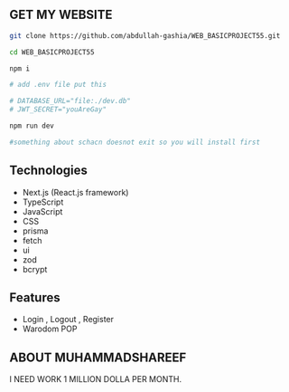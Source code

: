 ## GET MY WEBSITE 

```bash
git clone https://github.com/abdullah-gashia/WEB_BASICPROJECT55.git

cd WEB_BASICPROJECT55

npm i

# add .env file put this

# DATABASE_URL="file:./dev.db"
# JWT_SECRET="youAreGay"

npm run dev

#something about schacn doesnot exit so you will install first 
```

## Technologies

- Next.js (React.js framework)
- TypeScript
- JavaScript
- CSS
- prisma
- fetch
- ui
- zod
- bcrypt

## Features

- Login , Logout , Register
- Warodom POP

## ABOUT MUHAMMADSHAREEF

<footer>

I NEED WORK 1 MILLION DOLLA PER MONTH.

</footer>